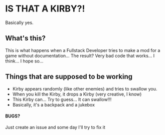 ﻿# IS THAT A KIRBY?!
Basically yes.

## What's this?
This is what happens when a Fullstack Developer tries to make a mod for a game without documentation... The result? Very bad code that works... I think... I hope so...

## Things that are supposed to be working
- Kirby appears randomly (like other enemies) and tries to swallow you.
- When you kill the Kirby, it drops a Kirby (very creative, I know)
- This Kirby can... Try to guess... It can swallow!!!
- Basically, it's a backpack and a jukebox

#### BUGS?
Just create an issue and some day I'll try to fix it
